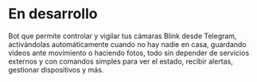 # En desarrollo

Bot que permite controlar y vigilar tus cámaras Blink desde Telegram, activándolas automáticamente cuando no hay nadie en casa, guardando vídeos ante movimiento o haciendo fotos, todo sin depender de servicios externos y con comandos simples para ver el estado, recibir alertas, gestionar dispositivos y más.
